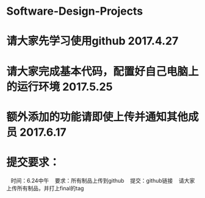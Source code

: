 ﻿# Software-Design-Projects
# 请大家先学习使用github 2017.4.27
# 请大家完成基本代码，配置好自己电脑上的运行环境 2017.5.25
# 额外添加的功能请即使上传并通知其他成员 2017.6.17
# 提交要求：
    时间：6.24中午
    要求：所有制品上传到github
    提交：github链接
    请大家上传所有制品，并打上final的tag
